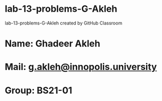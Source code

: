 # lab-13-problems-G-Akleh
lab-13-problems-G-Akleh created by GitHub Classroom
# Name: Ghadeer Akleh
# Mail: g.akleh@innopolis.university
# Group: BS21-01
